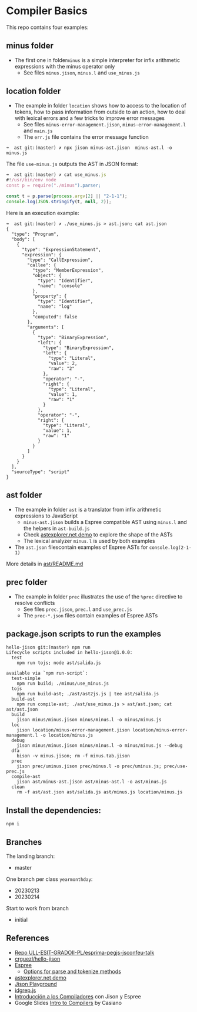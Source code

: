 # Compiler Basics

This repo contains four examples:

## minus folder

* The first one in folder`minus` is a simple interpreter for infix arithmetic expressions with the minus operator only
  * See files `minus.jison`, `minus.l` and  `use_minus.js`

## location folder

* The example in folder `location`  shows how to access to the location of tokens, how to pass information from outside to an action, how to deal with lexical errors and a few tricks to improve error messages
  * See files `minus-error-management.jison`, `minus-error-management.l` and  `main.js`
  * The `err.js` file contains the error message function


```
➜  ast git:(master) ✗ npx jison minus-ast.jison  minus-ast.l -o minus.js
```

The file `use-minus.js` outputs the AST in JSON format:

```js
➜  ast git:(master) ✗ cat use_minus.js 
#!/usr/bin/env node
const p = require("./minus").parser;

const t = p.parse(process.argv[2] || "2-1-1");
console.log(JSON.stringify(t, null, 2));
```

Here is an execution example:

```
➜  ast git:(master) ✗ ./use_minus.js > ast.json; cat ast.json     
{
  "type": "Program",
  "body": [
    {
      "type": "ExpressionStatement",
      "expression": {
        "type": "CallExpression",
        "callee": {
          "type": "MemberExpression",
          "object": {
            "type": "Identifier",
            "name": "console"
          },
          "property": {
            "type": "Identifier",
            "name": "log"
          },
          "computed": false
        },
        "arguments": [
          {
            "type": "BinaryExpression",
            "left": {
              "type": "BinaryExpression",
              "left": {
                "type": "Literal",
                "value": 2,
                "raw": "2"
              },
              "operator": "-",
              "right": {
                "type": "Literal",
                "value": 1,
                "raw": "1"
              }
            },
            "operator": "-",
            "right": {
              "type": "Literal",
              "value": 1,
              "raw": "1"
            }
          }
        ]
      }
    }
  ],
  "sourceType": "script"
}
```

## ast folder

* The example in folder `ast` is a translator from infix arithmetic expressions to JavaScript
  * `minus-ast.jison` builds a Espree compatible AST using `minus.l` and the helpers in `ast-build.js`
  * Check <a href="https://astexplorer.net/" target="_blank">astexplorer.net demo</a> to explore the shape of the ASTs
  * The lexical analyzer `minus.l` is used by both examples
* The `ast.json` filescontain examples of Espree ASTs for `console.log(2-1-1)`

More details in [ast/README.md](ast/README.md)

## prec folder

* The example in folder `prec` illustrates the use of the `%prec` directive to resolve conflicts
  * See files `prec.jison`, `prec.l` and  `use_prec.js`
  * The `prec-*.json` files contain examples of Espree ASTs
  
## package.json scripts to run the examples

```
hello-jison git:(master) npm run
Lifecycle scripts included in hello-jison@1.0.0:
  test
    npm run tojs; node ast/salida.js

available via `npm run-script`:
  test-simple
    npm run build; ./minus/use_minus.js
  tojs
    npm run build-ast; ./ast/ast2js.js | tee ast/salida.js
  build-ast
    npm run compile-ast; ./ast/use_minus.js > ast/ast.json; cat ast/ast.json
  build
    jison minus/minus.jison minus/minus.l -o minus/minus.js
  loc
    jison location/minus-error-management.jison location/minus-error-management.l -o location/minus.js
  debug
    jison minus/minus.jison minus/minus.l -o minus/minus.js --debug
  dfa
    bison -v minus.jison; rm -f minus.tab.jison
  prec
    jison prec/uminus.jison prec/minus.l -o prec/uminus.js; prec/use-prec.js
  compile-ast
    jison ast/minus-ast.jison ast/minus-ast.l -o ast/minus.js
  clean
    rm -f ast/ast.json ast/salida.js ast/minus.js location/minus.js
```

## Install the dependencies:

```
npm i
```

## Branches

The landing branch:

- master

One branch per class `yearmonthday`:

- 20230213
- 20230214
  
Start to work from branch 

- initial


## References

* [Repo ULL-ESIT-GRADOII-PL/esprima-pegjs-jsconfeu-talk](https://github.com/ULL-ESIT-GRADOII-PL/esprima-pegjs-jsconfeu-talk)
* [crguezl/hello-jison](https://github.com/crguezl/hello-jison)
* [Espree](https://github.com/eslint/espree)
  * [Options for parse and tokenize methods](https://github.com/eslint/espree#options)
* <a href="https://astexplorer.net/" target="_blank">astexplorer.net demo</a>
* <a href="https://nolanlawson.github.io/jison-debugger/" target="_blank">Jison Playground</a>
* [idgrep.js](https://github.com/ULL-ESIT-GRADOII-PL/esprima-pegjs-jsconfeu-talk/blob/master/idgrep.js)
* [Introducción a los Compiladores](https://ull-esit-gradoii-pl.github.io/temas/introduccion-a-pl/esprima.html) con Jison y Espree
* Google Slides [Intro to Compilers](https://docs.google.com/presentation/d/1N8h99dXzud9HzH8XY6QCZSmATCAWXtZebuqRTiy8qMU/edit?usp=sharing) by Casiano